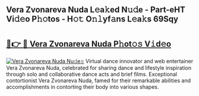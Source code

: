 ## Vera Zvonareva Nuda L𝚎a𝚔ed N𝚞𝚍e - Part-eHT Vi𝚍𝚎o P𝚑𝚘tos - H𝚘𝚝 O𝚗𝚕yf𝚊ns L𝚎a𝚔s 69Sqy

# <h2><a href="http://kf4eyap.oniu.top/?m=Vera+Zvonareva+Nuda">🔗👉 🔴 Vera Zvonareva Nuda P𝚑ot𝚘𝚜 V𝚒d𝚎o</a></h2>

[![Vera Zvonareva Nuda Nu𝚍e𝚜](https://i.imgur.com/0qMVB7G.gif)](http://kf4eyap.oniu.top/?m=Vera+Zvonareva+Nuda)
Virtual dance innovator and web entertainer Vera Zvonareva Nuda, celebrated for sharing dance and lifestyle inspiration through solo and collaborative dance acts and brief films. Exceptional contortionist Vera Zvonareva Nuda, famed for their remarkable abilities and accomplishments in contorting their body into various shapes.  
